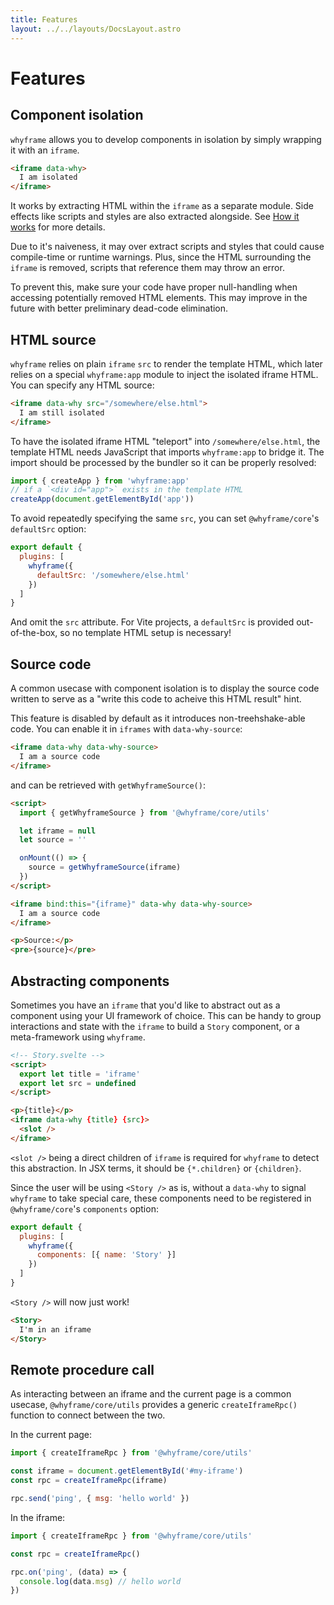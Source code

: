 ```yaml
---
title: Features
layout: ../../layouts/DocsLayout.astro
---
```


# Features

## Component isolation

`whyframe` allows you to develop components in isolation by simply wrapping it with an `iframe`.

<!-- prettier-ignore -->
```html
<iframe data-why>
  I am isolated
</iframe>
```

It works by extracting HTML within the `iframe` as a separate module. Side effects like scripts and styles are also extracted alongside. See [How it works](/docs/how-it-works) for more details.

Due to it's naiveness, it may over extract scripts and styles that could cause compile-time or runtime warnings. Plus, since the HTML surrounding the `iframe` is removed, scripts that reference them may throw an error.

To prevent this, make sure your code have proper null-handling when accessing potentially removed HTML elements. This may improve in the future with better preliminary dead-code elimination.

## HTML source

`whyframe` relies on plain `iframe` `src` to render the template HTML, which later relies on a special `whyframe:app` module to inject the isolated iframe HTML. You can specify any HTML source:

<!-- prettier-ignore -->
```html
<iframe data-why src="/somewhere/else.html">
  I am still isolated
</iframe>
```

To have the isolated iframe HTML "teleport" into `/somewhere/else.html`, the template HTML needs JavaScript that imports `whyframe:app` to bridge it. The import should be processed by the bundler so it can be properly resolved:

```js
import { createApp } from 'whyframe:app'
// if a `<div id="app">` exists in the template HTML
createApp(document.getElementById('app'))
```

To avoid repeatedly specifying the same `src`, you can set `@whyframe/core`'s `defaultSrc` option:

```js
export default {
  plugins: [
    whyframe({
      defaultSrc: '/somewhere/else.html'
    })
  ]
}
```

And omit the `src` attribute. For Vite projects, a `defaultSrc` is provided out-of-the-box, so no template HTML setup is necessary!

## Source code

A common usecase with component isolation is to display the source code written to serve as a "write this code to acheive this HTML result" hint.

This feature is disabled by default as it introduces non-treehshake-able code. You can enable it in `iframes` with `data-why-source`:

<!-- prettier-ignore -->
```html
<iframe data-why data-why-source>
  I am a source code
</iframe>
```

and can be retrieved with `getWhyframeSource()`:

```html
<script>
  import { getWhyframeSource } from '@whyframe/core/utils'

  let iframe = null
  let source = ''

  onMount(() => {
    source = getWhyframeSource(iframe)
  })
</script>

<iframe bind:this="{iframe}" data-why data-why-source>
  I am a source code
</iframe>

<p>Source:</p>
<pre>{source}</pre>
```

## Abstracting components

Sometimes you have an `iframe` that you'd like to abstract out as a component using your UI framework of choice. This can be handy to group interactions and state with the `iframe` to build a `Story` component, or a meta-framework using `whyframe`.

```html
<!-- Story.svelte -->
<script>
  export let title = 'iframe'
  export let src = undefined
</script>

<p>{title}</p>
<iframe data-why {title} {src}>
  <slot />
</iframe>
```

`<slot />` being a direct children of `iframe` is required for `whyframe` to detect this abstraction. In JSX terms, it should be `{*.children}` or `{children}`.

Since the user will be using `<Story />` as is, without a `data-why` to signal `whyframe` to take special care, these components need to be registered in `@whyframe/core`'s `components` option:

```js
export default {
  plugins: [
    whyframe({
      components: [{ name: 'Story' }]
    })
  ]
}
```

`<Story />` will now just work!

<!-- prettier-ignore -->
```html
<Story>
  I'm in an iframe
</Story>
```

## Remote procedure call

As interacting between an iframe and the current page is a common usecase, `@whyframe/core/utils` provides a generic `createIframeRpc()` function to connect between the two.

In the current page:

```js
import { createIframeRpc } from '@whyframe/core/utils'

const iframe = document.getElementById('#my-iframe')
const rpc = createIframeRpc(iframe)

rpc.send('ping', { msg: 'hello world' })
```

In the iframe:

```js
import { createIframeRpc } from '@whyframe/core/utils'

const rpc = createIframeRpc()

rpc.on('ping', (data) => {
  console.log(data.msg) // hello world
})
```
